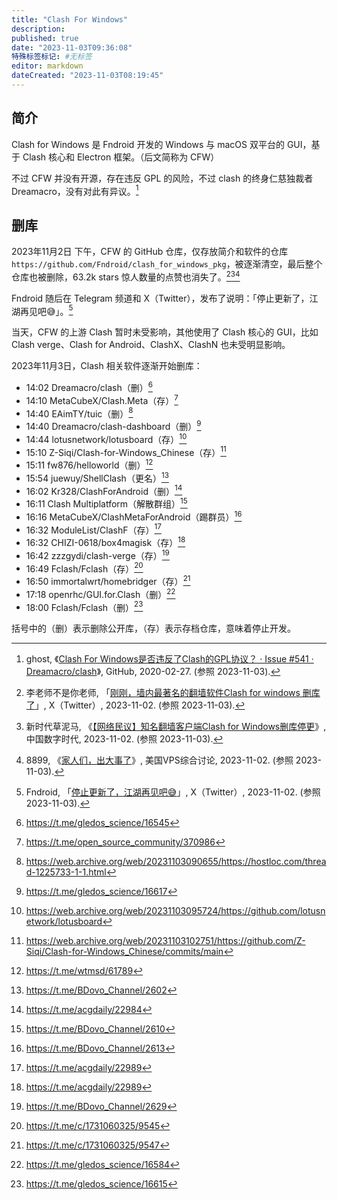 ```yaml
---
title: "Clash For Windows"
description:
published: true
date: "2023-11-03T09:36:08"
特殊标签标记: #无标签
editor: markdown
dateCreated: "2023-11-03T08:19:45"
---
```


## 简介

Clash for Windows 是 Fndroid 开发的 Windows 与 macOS 双平台的 GUI，基于 Clash 核心和 Electron 框架。（后文简称为 CFW）

不过 CFW 并没有开源，存在违反 GPL 的风险，不过 clash 的终身仁慈独裁者 Dreamacro，没有对此有异议。[^cl541]

[^cl541]: ghost, 《[Clash For Windows是否违反了Clash的GPL协议？ · Issue #541 · Dreamacro/clash](https://web.archive.org/web/20231025223859/https://github.com/Dreamacro/clash/issues/541)》, GitHub, 2020-02-27. (参照 2023-11-03).

## 删库

2023年11月2日 下午，CFW 的 GitHub 仓库，仅存放简介和软件的仓库 `https://github.com/Fndroid/clash_for_windows_pkg`，被逐渐清空，最后整个仓库也被删除，63.2k stars 惊人数量的点赞也消失了。[^19349][^01751][^24923]

[^19349]: 李老师不是你老师, 「[刚刚，墙内最著名的翻墙软件Clash for windows 删库了](https://twitter.com/whyyoutouzhele/status/1719989543837819349)」, X（Twitter）, 2023-11-02. (参照 2023-11-03).

[^01751]: 新时代草泥马, 《[【网络民议】知名翻墙客户端Clash for Windows删库停更](https://web.archive.org/web/20231102151730/https://chinadigitaltimes.net/chinese/701751.html)》, 中国数字时代, 2023-11-02. (参照 2023-11-03).

[^24923]: 8899, 《[家人们，出大事了](https://web.archive.org/web/20231103014048/https://hostloc.com/thread-1224923-1-1.html)》, 美国VPS综合讨论, 2023-11-02. (参照 2023-11-03).

Fndroid 随后在 Telegram 频道和 X（Twitter），发布了说明：「停止更新了，江湖再见吧😅」。[^09092]

[^09092]: Fndroid, 「[停止更新了，江湖再见吧😅](https://twitter.com/fndroid/status/1719980029571109092)」, X（Twitter）, 2023-11-02. (参照 2023-11-03).

当天，CFW 的上游 Clash 暂时未受影响，其他使用了 Clash 核心的 GUI，比如 Clash verge、Clash for Android、ClashX、ClashN 也未受明显影响。

2023年11月3日，Clash 相关软件逐渐开始删库：

+   14:02 Dreamacro/clash（删）[^c_0]
+   14:10 MetaCubeX/Clash.Meta（存）[^c_1]
+   14:40 EAimTY/tuic（删）[^c_2]
+   14:40 Dreamacro/clash-dashboard（删）[^c_13]
+   14:44 lotusnetwork/lotusboard（存）[^c_16]
+   15:10 Z-Siqi/Clash-for-Windows_Chinese（存）[^c_15]
+   15:11 fw876/helloworld（删）[^c_3]
+   15:54 juewuy/ShellClash（更名）[^c_4]
+   16:02 Kr328/ClashForAndroid（删）[^c_5]
+   16:11 Clash Multiplatform（解散群组）[^c_6]
+   16:16 MetaCubeX/ClashMetaForAndroid（踢群员）[^c_7]
+   16:32 ModuleList/ClashF（存）[^c_8]
+   16:32 CHIZI-0618/box4magisk（存）[^c_8]
+   16:42 zzzgydi/clash-verge（存）[^c_9]
+   16:49 Fclash/Fclash（存）[^c_10]
+   16:50 immortalwrt/homebridger（存）[^c_11]
+   17:18 openrhc/GUI.for.Clash（删）[^c_12]
+   18:00 Fclash/Fclash（删）[^c_14]

[^c_0]:  https://t.me/gledos_science/16545
[^c_1]:  https://t.me/open_source_community/370986
[^c_2]:  https://web.archive.org/web/20231103090655/https://hostloc.com/thread-1225733-1-1.html
[^c_13]: https://t.me/gledos_science/16617
[^c_16]: https://web.archive.org/web/20231103095724/https://github.com/lotusnetwork/lotusboard
[^c_15]: https://web.archive.org/web/20231103102751/https://github.com/Z-Siqi/Clash-for-Windows_Chinese/commits/main
[^c_3]:  https://t.me/wtmsd/61789
[^c_6]:  https://t.me/BDovo_Channel/2610
[^c_7]:  https://t.me/BDovo_Channel/2613
[^c_8]:  https://t.me/acgdaily/22989
[^c_9]:  https://t.me/BDovo_Channel/2629
[^c_4]:  https://t.me/BDovo_Channel/2602
[^c_5]:  https://t.me/acgdaily/22984
[^c_10]: https://t.me/c/1731060325/9545
[^c_11]: https://t.me/c/1731060325/9547
[^c_12]: https://t.me/gledos_science/16584
[^c_14]: https://t.me/gledos_science/16615

括号中的（删）表示删除公开库，（存）表示存档仓库，意味着停止开发。
